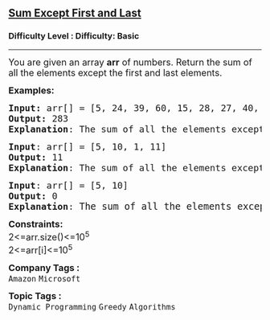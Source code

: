 <h2><a href="https://www.geeksforgeeks.org/problems/max-length-chain/1?page=2&difficulty=Basic,Easy&status=unsolved&sortBy=submissions">Sum Except First and Last</a></h2><h3>Difficulty Level : Difficulty: Basic</h3><hr><div class="problems_problem_content__Xm_eO"><p><span style="font-size: 18px;">You are given an array <strong>arr</strong> of numbers. Return the sum of all the elements except the first and last elements.</span></p>
<p><span style="font-size: 18px;"><strong>Examples:</strong></span></p>
<pre><span style="font-size: 18px;"><strong>Input: </strong>arr[] = [5, 24, 39, 60, 15, 28, 27, 40, 50, 90]
<strong>Output:</strong> 283
<strong>Explanation</strong>: The sum of all the elements except the first and last element is 283.
</span></pre>
<pre><span style="font-size: 18px;"><strong>Input</strong>: arr[] = [5, 10, 1, 11]
<strong>Output:</strong> 11
<strong>Explanation</strong>: The sum of all the elements except the first and last element is 11.
</span></pre>
<pre><span style="font-size: 18px;"><strong>Input</strong>: arr[] = [5, 10]
<strong>Output:</strong> 0
<strong>Explanation</strong>: </span><span style="font-size: 14pt;">The sum of all the elements except the first and last element is 0.</span></pre>
<p><span style="font-size: 18px;"><strong>Constraints:</strong><br>2&lt;=arr.size()&lt;=10<sup>5<br></sup>2&lt;=arr[i]&lt;=10<sup>5</sup><sup><br></sup></span></p></div><p><span style=font-size:18px><strong>Company Tags : </strong><br><code>Amazon</code>&nbsp;<code>Microsoft</code>&nbsp;<br><p><span style=font-size:18px><strong>Topic Tags : </strong><br><code>Dynamic Programming</code>&nbsp;<code>Greedy</code>&nbsp;<code>Algorithms</code>&nbsp;